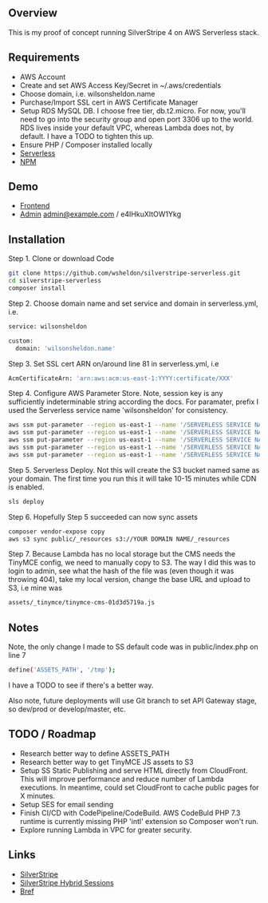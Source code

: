 ## Overview

This is my proof of concept running SilverStripe 4 on AWS Serverless stack.  

## Requirements ##

* AWS Account
* Create and set AWS Access Key/Secret in ~/.aws/credentials
* Choose domain, i.e. wilsonsheldon.name
* Purchase/Import SSL cert in AWS Certificate Manager
* Setup RDS MySQL DB.  I choose free tier, db.t2.micro.  For now, you'll need to go into the security group and open port 3306 up to the world.  RDS lives inside your default VPC, whereas Lambda does not, by default.  I have a TODO to tighten this up.
* Ensure PHP / Composer installed locally
* [Serverless](https://serverless.com)
* [NPM](https://www.npmjs.com/get-npm)

## Demo ##

* [Frontend](https://wilsonsheldon.name)
* [Admin](https://wilsonsheldon.name/admin) admin@example.com / e4IHkuXItOW1Ykg


## Installation ##

Step 1. Clone or download Code
```sh
git clone https://github.com/wsheldon/silverstripe-serverless.git
cd silverstripe-serverless
composer install
```

Step 2.  Choose domain name and set service and domain in serverless.yml, i.e.
```sh
service: wilsonsheldon

custom:
  domain: 'wilsonsheldon.name'
```

Step 3.  Set SSL cert ARN on/around line 81 in serverless.yml, i.e
```sh
AcmCertificateArn: 'arn:aws:acm:us-east-1:YYYY:certificate/XXX'
```

Step 4. Configure AWS Parameter Store.  Note, session key is any sufficiently indeterminable string according the docs.  For paramater, prefix I used the Serverless service name 'wilsonsheldon' for consistency.
```sh
aws ssm put-parameter --region us-east-1 --name '/SERVERLESS SERVICE NAME/ss_session_key'  --type String --value '##########';
aws ssm put-parameter --region us-east-1 --name '/SERVERLESS SERVICE NAME/ss_database_name'  --type String --value '##########';
aws ssm put-parameter --region us-east-1 --name '/SERVERLESS SERVICE NAME/ss_database_password'  --type String --value '##########';
aws ssm put-parameter --region us-east-1 --name '/SERVERLESS SERVICE NAME/ss_database_server'  --type String --value '##########';
aws ssm put-parameter --region us-east-1 --name '/SERVERLESS SERVICE NAME/ss_database_username'  --type String --value '##########';
```

Step 5. Serverless Deploy.  Not this will create the S3 bucket named same as your domain.  The first time you run this it will take 10-15 minutes while CDN is enabled.  
```sh
sls deploy
```

Step 6.  Hopefully Step 5 succeeded can now sync assets
```sh
composer vendor-expose copy
aws s3 sync public/_resources s3://YOUR DOMAIN NAME/_resources
```

Step 7.  Because Lambda has no local storage but the CMS needs the TinyMCE config, we need to manually copy to S3.  The way I did this was to login to admin, see what the hash of the file was (even though it was throwing 404), take my local version, change the base URL and upload to S3, i.e mine was
```sh
assets/_tinymce/tinymce-cms-01d3d5719a.js
```

## Notes ##
Note, the only change I made to SS default code was in public/index.php on line 7
```sh
define('ASSETS_PATH', '/tmp');
```

I have a TODO to see if there's a better way.

Also note, future deployments will use Git branch to set API Gateway stage, so dev/prod or develop/master, etc.

## TODO / Roadmap ##

* Research better way to define ASSETS_PATH
* Research better way to get TinyMCE JS assets to S3
* Setup SS Static Publishing and serve HTML directly from CloudFront.  This will improve performance and reduce number of Lambda executions.  In meantime, could set CloudFront to cache public pages for X minutes.
* Setup SES for email sending
* Finish CI/CD with CodePipeline/CodeBuild.  AWS CodeBuld PHP 7.3 runtime is currently missing PHP 'intl' extension so Composer won't run.
* Explore running Lambda in VPC for greater security.

## Links ##

 * [SilverStripe](https://www.silverstripe.org)
 * [SilverStripe Hybrid Sessions](https://github.com/silverstripe/silverstripe-hybridsessions)
 * [Bref](https://bref.sh)
